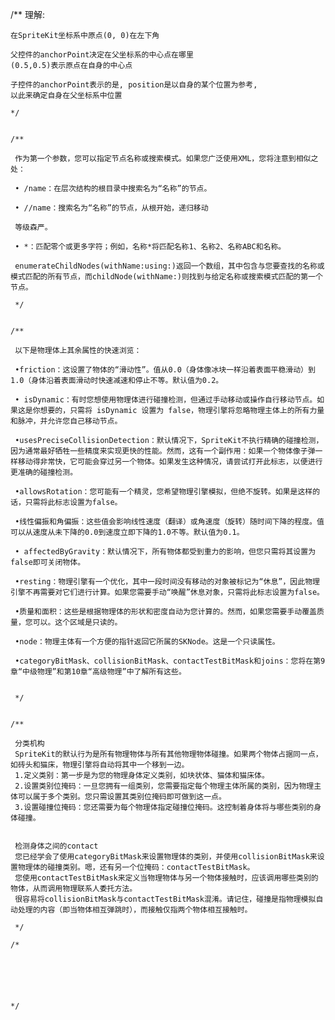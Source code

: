 
   /**
    理解:
    
    在SpriteKit坐标系中原点(0, 0)在左下角
    
    父控件的anchorPoint决定在父坐标系的中心点在哪里
    (0.5,0.5)表示原点在自身的中心点
    
    子控件的anchorPoint表示的是, position是以自身的某个位置为参考,
    以此来确定自身在父坐标系中位置
    
    */
    
        
    /**
     
     作为第一个参数，您可以指定节点名称或搜索模式。如果您广泛使用XML，您将注意到相似之处：

     • /name：在层次结构的根目录中搜索名为“名称”的节点。

     • //name：搜索名为“名称”的节点，从根开始，递归移动

     等级森严。

     • *：匹配零个或更多字符；例如，名称*将匹配名称1、名称2、名称ABC和名称。

     enumerateChildNodes(withName:using:)返回一个数组，其中包含与您要查找的名称或模式匹配的所有节点，而childNode(withName:)则找到与给定名称或搜索模式匹配的第一个节点。
     
     */
     
     
    /**
     
     以下是物理体上其余属性的快速浏览：

     •friction：这设置了物体的“滑动性”。值从0.0（身体像冰块一样沿着表面平稳滑动）到1.0（身体沿着表面滑动时快速减速和停止不等。默认值为0.2。

     • isDynamic：有时您想使用物理体进行碰撞检测，但通过手动移动或操作自行移动节点。如果这是你想要的，只需将 isDynamic 设置为 false，物理引擎将忽略物理主体上的所有力量和脉冲，并允许您自己移动节点。

     •usesPreciseCollisionDetection：默认情况下，SpriteKit不执行精确的碰撞检测，因为通常最好牺牲一些精度来实现更快的性能。然而，这有一个副作用：如果一个物体像子弹一样移动得非常快，它可能会穿过另一个物体。如果发生这种情况，请尝试打开此标志，以便进行更准确的碰撞检测。

     •allowsRotation：您可能有一个精灵，您希望物理引擎模拟，但绝不旋转。如果是这样的话，只需将此标志设置为false。
     
     •线性偏振和角偏振：这些值会影响线性速度（翻译）或角速度（旋转）随时间下降的程度。值可以从速度从未下降的0.0到速度立即下降的1.0不等。默认值为0.1。

     • affectedByGravity：默认情况下，所有物体都受到重力的影响，但您只需将其设置为false即可关闭物体。

     •resting：物理引擎有一个优化，其中一段时间没有移动的对象被标记为“休息”，因此物理引擎不再需要对它们进行计算。如果您需要手动“唤醒”休息对象，只需将此标志设置为false。

     •质量和面积：这些是根据物理体的形状和密度自动为您计算的。然而，如果您需要手动覆盖质量，您可以。这个区域是只读的。

     •node：物理主体有一个方便的指针返回它所属的SKNode。这是一个只读属性。

     •categoryBitMask、collisionBitMask、contactTestBitMask和joins：您将在第9章“中级物理”和第10章“高级物理”中了解所有这些。
     
     
     */
    
    
    /**
     
     分类机构
     SpriteKit的默认行为是所有物理物体与所有其他物理物体碰撞。如果两个物体占据同一点，如砖头和猫床，物理引擎将自动将其中一个移到一边。
     1.定义类别：第一步是为您的物理身体定义类别，如块状体、猫体和猫床体。
     2.设置类别位掩码：一旦您拥有一组类别，您需要指定每个物理主体所属的类别，因为物理主体可以属于多个类别。您只需设置其类别位掩码即可做到这一点。
     3.设置碰撞位掩码：您还需要为每个物理体指定碰撞位掩码。这控制着身体将与哪些类别的身体碰撞。
     
     
     检测身体之间的contact
     您已经学会了使用categoryBitMask来设置物理体的类别，并使用collisionBitMask来设置物理体的碰撞类别。嗯，还有另一个位掩码：contactTestBitMask。
     您使用contactTestBitMask来定义当物理物体与另一个物体接触时，应该调用哪些类别的物体，从而调用物理联系人委托方法。
     很容易将collisionBitMask与contactTestBitMask混淆。请记住，碰撞是指物理模拟自动处理的内容（即当物体相互弹跳时），而接触仅指两个物体相互接触时。
     
     */
    
    /*
    
    
    
    
    
    
    */
  
    
